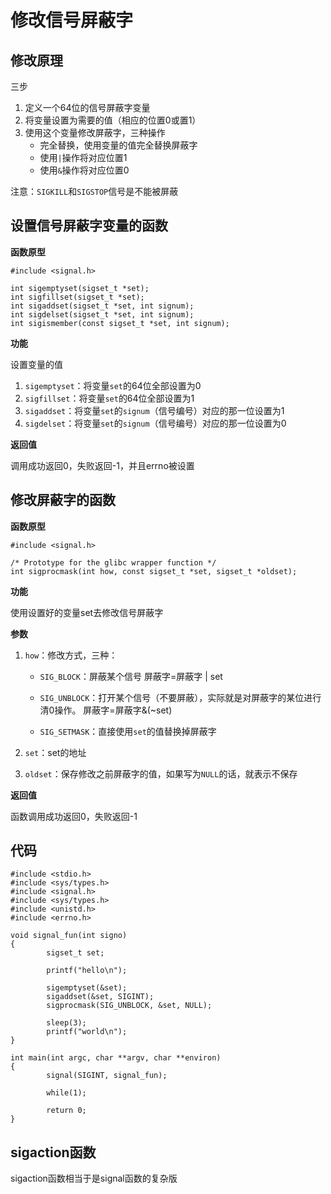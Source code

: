 # 修改信号屏蔽字

## 修改原理

三步

1. 定义一个64位的信号屏蔽字变量
2. 将变量设置为需要的值（相应的位置0或置1）
3. 使用这个变量修改屏蔽字，三种操作
    - 完全替换，使用变量的值完全替换屏蔽字
    - 使用`|`操作将对应位置1
    - 使用`&`操作将对应位置0


注意：`SIGKILL`和`SIGSTOP`信号是不能被屏蔽

## 设置信号屏蔽字变量的函数

**函数原型**

```
#include <signal.h>

int sigemptyset(sigset_t *set);
int sigfillset(sigset_t *set);
int sigaddset(sigset_t *set, int signum);
int sigdelset(sigset_t *set, int signum);
int sigismember(const sigset_t *set, int signum);
```

**功能**

设置变量的值

1. `sigemptyset`：将变量`set`的64位全部设置为0
2. `sigfillset`：将变量`set`的64位全部设置为1
3. `sigaddset`：将变量`set`的`signum`（信号编号）对应的那一位设置为1
4. `sigdelset`：将变量`set`的`signum`（信号编号）对应的那一位设置为0

**返回值**

调用成功返回0，失败返回-1，并且errno被设置

## 修改屏蔽字的函数

**函数原型**

```
#include <signal.h>

/* Prototype for the glibc wrapper function */
int sigprocmask(int how, const sigset_t *set, sigset_t *oldset);
```

**功能**

使用设置好的变量set去修改信号屏蔽字

**参数**

1. `how`：修改方式，三种：
    - `SIG_BLOCK`：屏蔽某个信号
      屏蔽字=屏蔽字 | set

    - `SIG_UNBLOCK`：打开某个信号（不要屏蔽），实际就是对屏蔽字的某位进行清0操作。
      屏蔽字=屏蔽字&(~set)

    - `SIG_SETMASK`：直接使用`set`的值替换掉屏蔽字

2. `set`：set的地址

3. `oldset`：保存修改之前屏蔽字的值，如果写为`NULL`的话，就表示不保存

**返回值**

函数调用成功返回0，失败返回-1


## 代码

```
#include <stdio.h>
#include <sys/types.h>
#include <signal.h>
#include <sys/types.h>
#include <unistd.h>
#include <errno.h>

void signal_fun(int signo)
{
        sigset_t set;

        printf("hello\n");

        sigemptyset(&set);
        sigaddset(&set, SIGINT);
        sigprocmask(SIG_UNBLOCK, &set, NULL);

        sleep(3);
        printf("world\n");
}

int main(int argc, char **argv, char **environ)
{
        signal(SIGINT, signal_fun);

        while(1);

        return 0;
}
```


## sigaction函数

sigaction函数相当于是signal函数的复杂版
